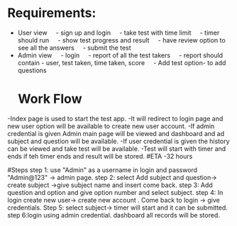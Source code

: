 # Requirements:
- User view 
    - sign up and login
    - take test with time limit
    - timer should run
    - show test progress and result
    - have review option to see all the answers
    - submit the test
- Admin view
    - login
    - report of all the test takers
    - report should contain - user, test taken, time taken, score
    - Add test option- to add questions
  # Work Flow
-Index page is used to start the test app.
-It will redirect to login page and new user option will be available to create new user account.
-If admin credential is given Admin main page will be viewed and dashboard and ad subject and question will be available.
-If user credential is given the history can be viewed and take test will be available.
-Test will start with timer and ends if teh timer ends and result will be stored.
#ETA
-32 hours


#Steps
step 1: use "Admin" as a username in login and password "Admin@123" -> admin page.
step 2: select Add subject and question-> create subject ->give subject name and insert come back.
step 3: Add question  and option and give option number and select subject.
step 4: In login create new user-> create new account . Come back to login -> give credentials.
Step 5: select subject-> timer will start and it can be submitted.
step 6:login using admin credential. dashboard all records will be stored.
